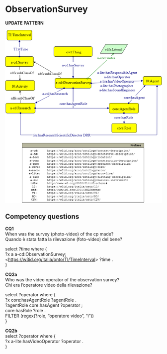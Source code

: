 # ObservationSurvey 

**UPDATE PATTERN**


![ObservationSurvey pattern graph](https://github.com/ICCD-MiBACT/ArCo/blob/DEV-1.3.0/ArCo-release/Documentation/DemoEthnoAnthropologicalHeritage/ObservationSurvey/ObservationSurvey.drawio.png?raw=true)


## Competency questions

**CQ1**  
When was the survey (photo-video) of the cp made?  
Quando è stata fatta la rilevazione (foto-video) del bene?  

select ?time where {  
?x a a-cd:ObservationSurvey;  
<<https://w3id.org/italia/onto/TI/TimeInterval>> ?time .  
}  

 

**CQ2a**  
Who was the video operator of the observation survey?  
Chi era l’operatore video della rilevazione?  

select ?operator where {  
?x core:hasAgentRole ?agentRole .  
?agentRole core:hasAgent ?operator ;  
core:hasRole ?role .  
FILTER (regex(?role, “operatore video”, “i”))  
}  

 

**CQ2b**  
select ?operator where {  
?x a-lite:hasVideoOperator ?operator .  
}  
  
 
